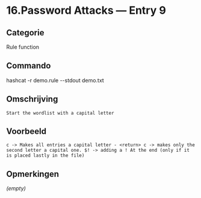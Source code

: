 # 16.Password Attacks — Entry 9

## Categorie

Rule function

## Commando

hashcat -r demo.rule --stdout demo.txt

## Omschrijving

```
Start the wordlist with a capital letter
```

## Voorbeeld

```
c -> Makes all entries a capital letter - <return> c -> makes only the second letter a capital one. $! -> adding a ! At the end (only if it is placed lastly in the file)
```

## Opmerkingen

_(empty)_

